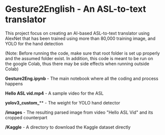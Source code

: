 # Gesture2English - An ASL-to-text translator

This project focus on creating an AI-based ASL-to-text translator using AlexNet that has been trained using more than 80,000 training image, and YOLO for the hand detection

(Note: Before running the code, make sure that root folder is set up properly and the assumed folder exist. In addition, this code is meant to be run on the google Colab, thus there may be side effects when running outside Colab)

**Gesture2Eng.ipynb** - The main notebook where all the coding and process happens

**Hello ASL vid.mp4** - A sample video for the ASL

**yolov3_custom_**** - The weight for YOLO hand detector

**/images** - The resulting parsed image from video "Hello ASL Vid" and its cropped counterpart

**/Kaggle** - A directory to download the Kaggle dataset directly


